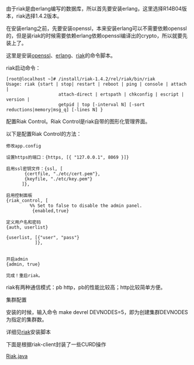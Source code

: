 由于riak是由erlang编写的数据库，所以首先要安装erlang，这里选择R14B04版本，riak选择1.4.2版本。

在安装erlang之前，先要安装openssl，本来安装erlang可以不需要依赖openssl的，但是装riak的时候需要依赖erlang依赖openssl编译出的crypto，所以就要先装上了。

这里是安装[openssl](https://github.com/ruanzhijun/share/blob/master/shell/install-erlang.sh)、[erlang](https://github.com/ruanzhijun/share/blob/master/shell/install-erlang.sh)、[riak](https://github.com/ruanzhijun/share/blob/master/shell/install-riak.sh)的命令脚本。

riak启动命令：
```
[root@localhost ~]# /install/riak-1.4.2/rel/riak/bin/riak
Usage: riak {start | stop| restart | reboot | ping | console | attach | 
                    attach-direct | ertspath | chkconfig | escript | version | 
                    getpid | top [-interval N] [-sort reductions|memory|msg_q] [-lines N] }
```

配置Riak Control。Riak Control是riak自带的图形化管理界面。

以下是配置Riak Control的方法：

```
修改app.config

设置https的端口：{https, [{ "127.0.0.1", 8069 }]}

启用ssl密钥文件：{ssl, [
       {certfile, "./etc/cert.pem"},
       {keyfile, "./etc/key.pem"}
      ]},
	  
启用控制面板
{riak_control, [
         %% Set to false to disable the admin panel.
          {enabled,true}

定义用户名和密码
{auth, userlist}

{userlist, [{"user", "pass"}
           ]},
		   
		
开启admin		
{admin, true}

完成！重启riak。
```

riak有两种通信模式：pb  http，pb的性能比较高；http比较简单方便。

集群配置

安装的时候，输入命令 make devrel DEVNODES=5，即为创建集群DEVNODES为指定的集群数。

详细见[riak](https://github.com/ruanzhijun/share/blob/master/shell/install-riak.sh)安装脚本


下面是根据riak-client封装了一些CURD操作

[Riak.java](https://github.com/ruanzhijun/share/blob/master/java/share-core/src/java/com/share/core/riak/Riak.java)
